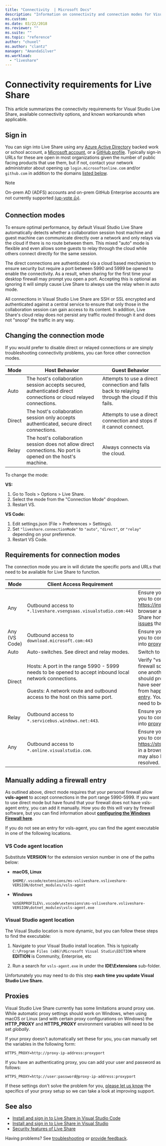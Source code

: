 ```yaml
---
title: "Connectivity  | Microsoft Docs"
description: "Information on connectivity and connection modes for Visual Studio Live Share."
ms.custom:
ms.date: 03/22/2018
ms.reviewer: ""
ms.suite: ""
ms.topic: "reference"
author: "chuxel"
ms.author: "clantz"
manager: "AmandaSilver"
ms.workload: 
  - "liveshare"
---
```


<!--
Copyright © Microsoft Corporation
All rights reserved.
Creative Commons Attribution 4.0 License (International): https://creativecommons.org/licenses/by/4.0/legalcode
-->

# Connectivity requirements for Live Share

This article summarizes the connectivity requirements for Visual Studio Live Share, available connectivity options, and known workarounds when applicable.

## Sign in

You can sign into Live Share using any [Azure Active Directory](https://azure.microsoft.com/services/active-directory) backed work or school account, a [Microsoft account](https://account.microsoft.com/account), or a [GitHub profile](https://github.com/). Typically sign-in URLs for these are open in most organizations given the number of public facing products that use them, but if not, contact your network administrator about opening up `login.microsoftonline.com` and/or `github.com` in addition to the domains [listed below](#requirements-for-connection-modes).

> [!NOTE]
> On-prem AD (ADFS) accounts and on-prem GitHub Enterprise accounts are not currently supported [(up-vote 👍)](https://github.com/MicrosoftDocs/live-share/issues/341).

## Connection modes

To ensure optimal performance, by default Visual Studio Live Share automatically detects whether a collaboration session host machine and guest machine can communicate directly over a network and only relays via the cloud if there is no route between them. This mixed "auto" mode is flexible and even allows some guests to relay through the cloud while others connect directly for the same session.

The direct connections are authenticated via a cloud based mechanism to ensure security but require a port between 5990 and 5999 be opened to enable the connectivity. As a result, when sharing for the first time your desktop firewall may prompt you open a port. Accepting this is optional as ignoring it will simply cause Live Share to always use the relay when in auto mode.

All connections in Visual Studio Live Share are SSH or SSL encrypted and authenticated against a central service to ensure that only those in the collaboration session can gain access to its content. In addition, Live Share's cloud relay does not persist any traffic routed through it and does not "snoop" the traffic in any way.

## Changing the connection mode

If you would prefer to disable direct or relayed connections or are simply troubleshooting connectivity problems, you can force other connection modes.

| Mode | Host Behavior | Guest Behavior |
|------|----------------|----------------------|
| Auto | The host's collaboration session accepts secured, authenticated direct connections or cloud relayed connections. | Attempts to use a direct connection and falls back to relaying through the cloud if this fails. |
| Direct | The host's collaboration session only accepts authenticated, secure direct connections. | Attempts to use a direct connection and stops if it cannot connect. |
| Relay | The host's collaboration session does not allow direct connections. No port is opened on the host's machine. | Always connects via the cloud. |

To change the mode:

**VS:**

1. Go to Tools > Options > Live Share.
2. Select the mode from the "Connection Mode" dropdown.
3. Restart VS.

**VS Code:**

1. Edit settings.json (File > Preferences > Settings).
2. Set `"liveshare.connectionMode"` to `"auto"`, `"direct"`, or `"relay"` depending on your preference.
3. Restart VS Code.

## Requirements for connection modes

The connection mode you are in will dictate the specific ports and URLs that need to be available for Live Share to function.

| Mode | Client Access Requirement | Troubleshooting |
|------|--------------|-----------------|
| Any | Outbound access to `*.liveshare.vsengsaas.visualstudio.com:443` | Ensure your corporate or personal network firewall allows you to connect to this domain. Enter https://insiders.liveshare.vsengsaas.visualstudio.com in a browser and verify you land at the Visual Studio Live Share home page. You may also be running into [proxy issues](#proxies) that need to be resolved.|
| Any (VS Code) | Outbound access to `download.microsoft.com:443` | Ensure your corporate or personal network firewall allows you to connect to this domain. You may also be running into [proxy issues](#proxies) that need to be resolved. |
| Auto | Auto-switches. See direct and relay modes. | Switch to direct or relay mode to troubleshoot. |
| Direct | Hosts: A port in the range 5990 - 5999 needs to be opened to accept inbound local network connections.<br /><br />Guests: A network route and outbound access to the host on this same port. | Verify "vsls-agent" is not blocked by your desktop firewall software for this port range and that you can ping one another. While Windows and other desktop software should prompt you the first time the agent starts up, we have seen instances where group policies prevent this from happening and you will need to [manually add the entry](#manually-adding-a-firewall-entry). You may also be running into [proxy issues](#proxies) that need to be resolved. |
| Relay | Outbound access to `*.servicebus.windows.net:443`. | Ensure your corporate or personal network firewall allows you to connect to this domain. You may also be running into [proxy issues](#proxies) that need to be resolved.|
| Any | Outbound access to `*.online.visualstudio.com`. | Ensure your corporate or personal network firewall allows you to connect to this domain. Enter https://sts.online.visualstudio.com/api/swagger/index.html in a browser and verify you land at the swagger page. You may also be running into [proxy issues](#proxies) that need to be resolved.|

## Manually adding a firewall entry

As outlined above, direct mode requires that your personal firewall allow **vsls-agent** to accept connections in the port range 5990-5999. If you want to use direct mode but have found that your firewall does not have vsls-agent entry, you can add it manually. How you do this will vary by firewall software, but you can find information about **[configuring the Windows Firewall here](/windows/security/threat-protection/windows-firewall/create-an-inbound-program-or-service-rule)**.

If you do not see an entry for vsls-agent, you can find the agent executable in one of the following locations.

### VS Code agent location

Substitute **VERSION** for the extension version number in one of the paths below:

- **macOS, Linux**

    `$HOME/.vscode/extensions/ms-vsliveshare.vsliveshare-VERSION/dotnet_modules/vsls-agent`

- **Windows**

    `%USERPROFILE%\.vscode\extensions\ms-vsliveshare.vsliveshare-VERSION\dotnet_modules\vsls-agent.exe`

### Visual Studio agent location

The Visual Studio location is more dynamic, but you can follow these steps to find the executable:

1. Navigate to your Visual Studio install location. This is typically `C:\Program Files (x86)\Microsoft Visual Studio\EDITION` where **EDITION** is Community, Enterprise, etc

2. Run a search for `vsls-agent.exe` in under the **IDE\Extensions** sub-folder.

Unfortunately you may need to do this step **each time you update Visual Studio Live Share.**

## Proxies

Visual Studio Live Share currently has some limitations around proxy use. While automatic proxy settings should work on Windows, when using macOS or Linux (and with certain proxy configurations on Windows) the **HTTP_PROXY** and **HTTPS_PROXY** environment variables will need to be set *globally*.

If your proxy doesn't automatically set these for you, you can manually set the variables in the following form:

`HTTPS_PROXY=http://proxy-ip-address:proxyport`

If you have an authenticating proxy, you can add your user and password as follows:

`HTTPS_PROXY=http://user:password@proxy-ip-address:proxyport`

If these settings don't solve the problem for you, [please let us know](https://github.com/MicrosoftDocs/live-share/issues/86) the specifics of your proxy setup so we can take a look at improving support.

## See also

- [Install and sign in to Live Share in Visual Studio Code](../use/install-live-share-visual-studio-code.md)
- [Install and sign in to Live Share in Visual Studio](../use/install-live-share-visual-studio.md)
- [Security features of Live Share](security.md)

Having problems? See [troubleshooting](../troubleshooting.md) or [provide feedback](../support.md).
